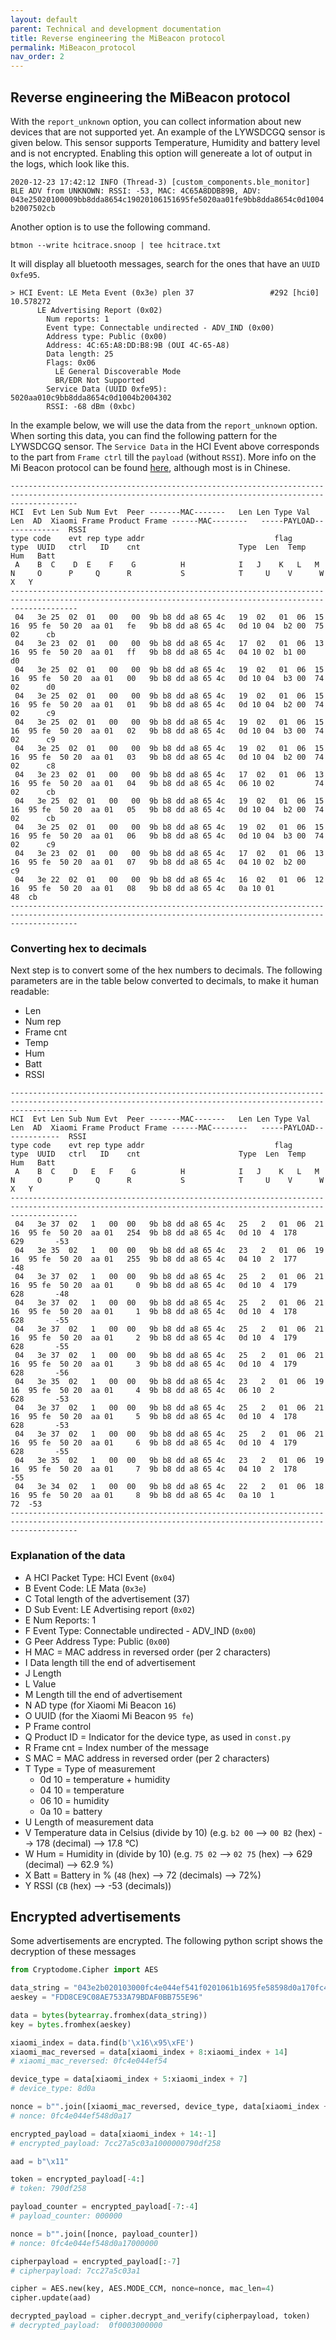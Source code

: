 ```yaml
---
layout: default
parent: Technical and development documentation
title: Reverse engineering the MiBeacon protocol
permalink: MiBeacon_protocol
nav_order: 2
---
```


## Reverse engineering the MiBeacon protocol

With the `report_unknown` option, you can collect information about new devices that are not supported yet. An example of the LYWSDCGQ sensor is given below. This sensor supports Temperature, Humidity and battery level and is not encrypted. Enabling this option will genereate a lot of output in the logs, which look like this.

`2020-12-23 17:42:12 INFO (Thread-3) [custom_components.ble_monitor] BLE ADV from UNKNOWN: RSSI: -53, MAC: 4C65A8DDB89B, ADV: 043e25020100009bb8dda8654c19020106151695fe5020aa01fe9bb8dda8654c0d1004b2007502cb`

Another option is to use the following command.

`btmon --write hcitrace.snoop | tee hcitrace.txt`

It will display all bluetooth messages, search for the ones that have an `UUID 0xfe95`.

```
> HCI Event: LE Meta Event (0x3e) plen 37                 #292 [hci0] 10.578272
      LE Advertising Report (0x02)
        Num reports: 1
        Event type: Connectable undirected - ADV_IND (0x00)
        Address type: Public (0x00)
        Address: 4C:65:A8:DD:B8:9B (OUI 4C-65-A8)
        Data length: 25
        Flags: 0x06
          LE General Discoverable Mode
          BR/EDR Not Supported
        Service Data (UUID 0xfe95): 5020aa010c9bb8dda8654c0d1004b2004302
        RSSI: -68 dBm (0xbc)
```

In the example below, we will use the data from the `report_unknown` option. When sorting this data, you can find the following pattern for the LYWSDCGQ sensor. The `Service Data` in the HCI Event above corresponds to the part from `Frame ctrl` till the `payload` (without `RSSI`). More info on the Mi Beacon protocol can be found [here](https://cdn.cnbj0.fds.api.mi-img.com/miio.files/commonfile_pdf_f119c8464d43526b48fb453f19f30192.pdf), although most is in Chinese.

```
-----------------------------------------------------------------------------------------------------------------------------------------------------------
HCI  Evt Len Sub Num Evt  Peer -------MAC-------   Len Len Type Val Len  AD  Xiaomi Frame Product Frame ------MAC--------   -----PAYLOAD-------------  RSSI
type code    evt rep type addr                             flag         type  UUID   ctrl   ID    cnt                      Type  Len  Temp   Hum   Batt
 A    B  C    D  E    F    G          H            I   J    K   L   M    N     O      P     Q      R           S            T     U    V      W     X   Y
-----------------------------------------------------------------------------------------------------------------------------------------------------------
 04   3e 25  02  01   00   00  9b b8 dd a8 65 4c   19  02   01  06  15   16  95 fe  50 20  aa 01   fe   9b b8 dd a8 65 4c   0d 10 04  b2 00  75 02      cb
 04   3e 23  02  01   00   00  9b b8 dd a8 65 4c   17  02   01  06  13   16  95 fe  50 20  aa 01   ff   9b b8 dd a8 65 4c   04 10 02  b1 00             d0
 04   3e 25  02  01   00   00  9b b8 dd a8 65 4c   19  02   01  06  15   16  95 fe  50 20  aa 01   00   9b b8 dd a8 65 4c   0d 10 04  b3 00  74 02      d0
 04   3e 25  02  01   00   00  9b b8 dd a8 65 4c   19  02   01  06  15   16  95 fe  50 20  aa 01   01   9b b8 dd a8 65 4c   0d 10 04  b2 00  74 02      c9
 04   3e 25  02  01   00   00  9b b8 dd a8 65 4c   19  02   01  06  15   16  95 fe  50 20  aa 01   02   9b b8 dd a8 65 4c   0d 10 04  b3 00  74 02      c9
 04   3e 25  02  01   00   00  9b b8 dd a8 65 4c   19  02   01  06  15   16  95 fe  50 20  aa 01   03   9b b8 dd a8 65 4c   0d 10 04  b2 00  74 02      c8
 04   3e 23  02  01   00   00  9b b8 dd a8 65 4c   17  02   01  06  13   16  95 fe  50 20  aa 01   04   9b b8 dd a8 65 4c   06 10 02         74 02      cb
 04   3e 25  02  01   00   00  9b b8 dd a8 65 4c   19  02   01  06  15   16  95 fe  50 20  aa 01   05   9b b8 dd a8 65 4c   0d 10 04  b2 00  74 02      cb
 04   3e 25  02  01   00   00  9b b8 dd a8 65 4c   19  02   01  06  15   16  95 fe  50 20  aa 01   06   9b b8 dd a8 65 4c   0d 10 04  b3 00  74 02      c9
 04   3e 23  02  01   00   00  9b b8 dd a8 65 4c   17  02   01  06  13   16  95 fe  50 20  aa 01   07   9b b8 dd a8 65 4c   04 10 02  b2 00             c9
 04   3e 22  02  01   00   00  9b b8 dd a8 65 4c   16  02   01  06  12   16  95 fe  50 20  aa 01   08   9b b8 dd a8 65 4c   0a 10 01                48  cb
-----------------------------------------------------------------------------------------------------------------------------------------------------------
```

### Converting hex to decimals
Next step is to convert some of the hex numbers to decimals. The following parameters are in the table below converted to decimals, to make it human readable:

- Len
- Num rep
- Frame cnt
- Temp
- Hum
- Batt
- RSSI

```
-----------------------------------------------------------------------------------------------------------------------------------------------------------
HCI  Evt Len Sub Num Evt  Peer -------MAC-------   Len Len Type Val Len  AD  Xiaomi Frame Product Frame ------MAC--------   -----PAYLOAD-------------  RSSI
type code    evt rep type addr                             flag         type  UUID   ctrl   ID    cnt                      Type  Len  Temp   Hum   Batt
 A    B  C    D   E   F    G          H            I   J    K   L   M    N     O      P     Q      R           S            T     U    V      W     X   Y
-----------------------------------------------------------------------------------------------------------------------------------------------------------
 04   3e 37  02   1   00  00   9b b8 dd a8 65 4c   25   2   01  06  21   16  95 fe  50 20  aa 01   254  9b b8 dd a8 65 4c   0d 10  4  178    629       -53
 04   3e 35  02   1   00  00   9b b8 dd a8 65 4c   23   2   01  06  19   16  95 fe  50 20  aa 01   255  9b b8 dd a8 65 4c   04 10  2  177              -48
 04   3e 37  02   1   00  00   9b b8 dd a8 65 4c   25   2   01  06  21   16  95 fe  50 20  aa 01     0  9b b8 dd a8 65 4c   0d 10  4  179    628       -48
 04   3e 37  02   1   00  00   9b b8 dd a8 65 4c   25   2   01  06  21   16  95 fe  50 20  aa 01     1  9b b8 dd a8 65 4c   0d 10  4  178    628       -55
 04   3e 37  02   1   00  00   9b b8 dd a8 65 4c   25   2   01  06  21   16  95 fe  50 20  aa 01     2  9b b8 dd a8 65 4c   0d 10  4  179    628       -55
 04   3e 37  02   1   00  00   9b b8 dd a8 65 4c   25   2   01  06  21   16  95 fe  50 20  aa 01     3  9b b8 dd a8 65 4c   0d 10  4  179    628       -56
 04   3e 35  02   1   00  00   9b b8 dd a8 65 4c   23   2   01  06  19   16  95 fe  50 20  aa 01     4  9b b8 dd a8 65 4c   06 10  2         628       -53
 04   3e 37  02   1   00  00   9b b8 dd a8 65 4c   25   2   01  06  21   16  95 fe  50 20  aa 01     5  9b b8 dd a8 65 4c   0d 10  4  178    628       -53
 04   3e 37  02   1   00  00   9b b8 dd a8 65 4c   25   2   01  06  21   16  95 fe  50 20  aa 01     6  9b b8 dd a8 65 4c   0d 10  4  179    628       -55
 04   3e 35  02   1   00  00   9b b8 dd a8 65 4c   23   2   01  06  19   16  95 fe  50 20  aa 01     7  9b b8 dd a8 65 4c   04 10  2  178              -55
 04   3e 34  02   1   00  00   9b b8 dd a8 65 4c   22   2   01  06  18   16  95 fe  50 20  aa 01     8  9b b8 dd a8 65 4c   0a 10  1               72  -53
-----------------------------------------------------------------------------------------------------------------------------------------------------------
```

### Explanation of the data

- A HCI Packet Type: HCI Event (`0x04`)
- B Event Code: LE Mata (`0x3e`)
- C Total length of the advertisement (37)
- D Sub Event: LE Advertising report (`0x02`)
- E Num Reports: 1
- F Event Type: Connectable undirected - ADV_IND (`0x00`)
- G Peer Address Type: Public (`0x00`)
- H MAC = MAC address in reversed order (per 2 characters)
- I Data length till the end of advertisement
- J Length
- L Value
- M Length till the end of advertisement
- N AD type (for Xiaomi Mi Beacon `16`)
- O UUID (for the Xiaomi Mi Beacon `95 fe`)
- P Frame control
- Q Product ID = Indicator for the device type, as used in `const.py`
- R Frame cnt = Index number of the message
- S MAC = MAC address in reversed order (per 2 characters)
- T Type = Type of measurement
  - 0d 10 = temperature + humidity
  - 04 10 = temperature
  - 06 10 = humidity
  - 0a 10 = battery
- U Length of measurement data
- V Temperature data in Celsius (divide by 10) (e.g. `b2 00` --> `00 B2` (hex) --> 178 (decimal) --> 17.8 °C)
- W Hum = Humidity in (divide by 10) (e.g. `75 02` --> `02 75` (hex) --> 629 (decimal) --> 62.9 %)
- X Batt = Battery in % (`48` (hex) --> 72 (decimals) --> 72%)
- Y RSSI (`CB` (hex) --> -53 (decimals))

## Encrypted advertisements
Some advertisements are encrypted. The following python script shows the decryption of these messages

```python
from Cryptodome.Cipher import AES

data_string = "043e2b020103000fc4e044ef541f0201061b1695fe58598d0a170fc4e044ef547cc27a5c03a1000000790df258bb"
aeskey = "FDD8CE9C08AE7533A79BDAF0BB755E96"

data = bytes(bytearray.fromhex(data_string))
key = bytes.fromhex(aeskey)

xiaomi_index = data.find(b'\x16\x95\xFE')
xiaomi_mac_reversed = data[xiaomi_index + 8:xiaomi_index + 14]
# xiaomi_mac_reversed: 0fc4e044ef54

device_type = data[xiaomi_index + 5:xiaomi_index + 7]
# device_type: 8d0a

nonce = b"".join([xiaomi_mac_reversed, device_type, data[xiaomi_index + 7:xiaomi_index + 8]])
# nonce: 0fc4e044ef548d0a17

encrypted_payload = data[xiaomi_index + 14:-1]
# encrypted_payload: 7cc27a5c03a1000000790df258

aad = b"\x11"

token = encrypted_payload[-4:]
# token: 790df258

payload_counter = encrypted_payload[-7:-4]
# payload_counter: 000000

nonce = b"".join([nonce, payload_counter])
# nonce: 0fc4e044ef548d0a17000000

cipherpayload = encrypted_payload[:-7]
# cipherpayload: 7cc27a5c03a1

cipher = AES.new(key, AES.MODE_CCM, nonce=nonce, mac_len=4)
cipher.update(aad)

decrypted_payload = cipher.decrypt_and_verify(cipherpayload, token)
# decrypted_payload:  0f0003000000
```
